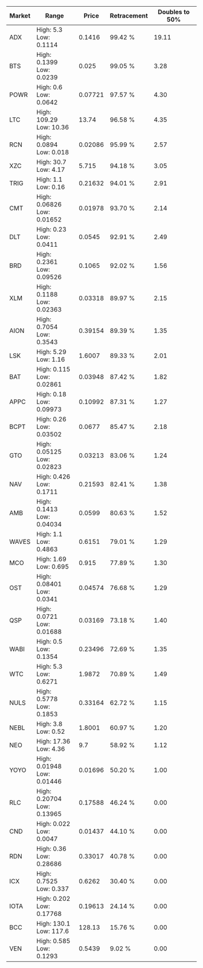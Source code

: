 | Market | Range | Price| Retracement | Doubles to 50% |
| --- | --- | --- | --- | --- |
| ADX | High: 5.3<br />Low: 0.1114 | 0.1416 | 99.42 % | 19.11 |
| BTS | High: 0.1399<br />Low: 0.0239 | 0.025 | 99.05 % | 3.28 |
| POWR | High: 0.6<br />Low: 0.0642 | 0.07721 | 97.57 % | 4.30 |
| LTC | High: 109.29<br />Low: 10.36 | 13.74 | 96.58 % | 4.35 |
| RCN | High: 0.0894<br />Low: 0.018 | 0.02086 | 95.99 % | 2.57 |
| XZC | High: 30.7<br />Low: 4.17 | 5.715 | 94.18 % | 3.05 |
| TRIG | High: 1.1<br />Low: 0.16 | 0.21632 | 94.01 % | 2.91 |
| CMT | High: 0.06826<br />Low: 0.01652 | 0.01978 | 93.70 % | 2.14 |
| DLT | High: 0.23<br />Low: 0.0411 | 0.0545 | 92.91 % | 2.49 |
| BRD | High: 0.2361<br />Low: 0.09526 | 0.1065 | 92.02 % | 1.56 |
| XLM | High: 0.1188<br />Low: 0.02363 | 0.03318 | 89.97 % | 2.15 |
| AION | High: 0.7054<br />Low: 0.3543 | 0.39154 | 89.39 % | 1.35 |
| LSK | High: 5.29<br />Low: 1.16 | 1.6007 | 89.33 % | 2.01 |
| BAT | High: 0.115<br />Low: 0.02861 | 0.03948 | 87.42 % | 1.82 |
| APPC | High: 0.18<br />Low: 0.09973 | 0.10992 | 87.31 % | 1.27 |
| BCPT | High: 0.26<br />Low: 0.03502 | 0.0677 | 85.47 % | 2.18 |
| GTO | High: 0.05125<br />Low: 0.02823 | 0.03213 | 83.06 % | 1.24 |
| NAV | High: 0.426<br />Low: 0.1711 | 0.21593 | 82.41 % | 1.38 |
| AMB | High: 0.1413<br />Low: 0.04034 | 0.0599 | 80.63 % | 1.52 |
| WAVES | High: 1.1<br />Low: 0.4863 | 0.6151 | 79.01 % | 1.29 |
| MCO | High: 1.69<br />Low: 0.695 | 0.915 | 77.89 % | 1.30 |
| OST | High: 0.08401<br />Low: 0.0341 | 0.04574 | 76.68 % | 1.29 |
| QSP | High: 0.0721<br />Low: 0.01688 | 0.03169 | 73.18 % | 1.40 |
| WABI | High: 0.5<br />Low: 0.1354 | 0.23496 | 72.69 % | 1.35 |
| WTC | High: 5.3<br />Low: 0.6271 | 1.9872 | 70.89 % | 1.49 |
| NULS | High: 0.5778<br />Low: 0.1853 | 0.33164 | 62.72 % | 1.15 |
| NEBL | High: 3.8<br />Low: 0.52 | 1.8001 | 60.97 % | 1.20 |
| NEO | High: 17.36<br />Low: 4.36 | 9.7 | 58.92 % | 1.12 |
| YOYO | High: 0.01948<br />Low: 0.01446 | 0.01696 | 50.20 % | 1.00 |
| RLC | High: 0.20704<br />Low: 0.13965 | 0.17588 | 46.24 % | 0.00 |
| CND | High: 0.022<br />Low: 0.0047 | 0.01437 | 44.10 % | 0.00 |
| RDN | High: 0.36<br />Low: 0.28686 | 0.33017 | 40.78 % | 0.00 |
| ICX | High: 0.7525<br />Low: 0.337 | 0.6262 | 30.40 % | 0.00 |
| IOTA | High: 0.202<br />Low: 0.17768 | 0.19613 | 24.14 % | 0.00 |
| BCC | High: 130.1<br />Low: 117.6 | 128.13 | 15.76 % | 0.00 |
| VEN | High: 0.585<br />Low: 0.1293 | 0.5439 | 9.02 % | 0.00 |
